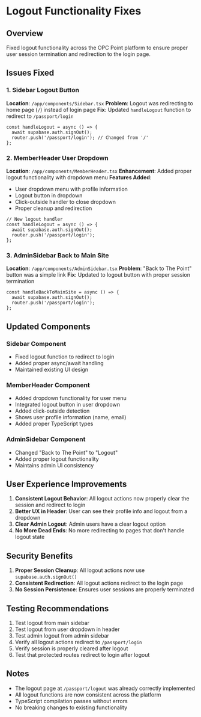 # Logout Functionality Fixes

## Overview

Fixed logout functionality across the OPC Point platform to ensure proper user session termination and redirection to the login page.

## Issues Fixed

### 1. Sidebar Logout Button
**Location**: `/app/components/Sidebar.tsx`
**Problem**: Logout was redirecting to home page (`/`) instead of login page
**Fix**: Updated `handleLogout` function to redirect to `/passport/login`

```tsx
const handleLogout = async () => {
  await supabase.auth.signOut();
  router.push('/passport/login'); // Changed from '/'
};
```

### 2. MemberHeader User Dropdown
**Location**: `/app/components/MemberHeader.tsx`
**Enhancement**: Added proper logout functionality with dropdown menu
**Features Added**:
- User dropdown menu with profile information
- Logout button in dropdown
- Click-outside handler to close dropdown
- Proper cleanup and redirection

```tsx
// New logout handler
const handleLogout = async () => {
  await supabase.auth.signOut();
  router.push('/passport/login');
};
```

### 3. AdminSidebar Back to Main Site
**Location**: `/app/components/AdminSidebar.tsx`
**Problem**: "Back to The Point" button was a simple link
**Fix**: Updated to logout button with proper session termination

```tsx
const handleBackToMainSite = async () => {
  await supabase.auth.signOut();
  router.push('/passport/login');
};
```

## Updated Components

### Sidebar Component
- Fixed logout function to redirect to login
- Added proper async/await handling
- Maintained existing UI design

### MemberHeader Component
- Added dropdown functionality for user menu
- Integrated logout button in user dropdown
- Added click-outside detection
- Shows user profile information (name, email)
- Added proper TypeScript types

### AdminSidebar Component
- Changed "Back to The Point" to "Logout"
- Added proper logout functionality
- Maintains admin UI consistency

## User Experience Improvements

1. **Consistent Logout Behavior**: All logout actions now properly clear the session and redirect to login
2. **Better UX in Header**: User can see their profile info and logout from a dropdown
3. **Clear Admin Logout**: Admin users have a clear logout option
4. **No More Dead Ends**: No more redirecting to pages that don't handle logout state

## Security Benefits

1. **Proper Session Cleanup**: All logout actions now use `supabase.auth.signOut()`
2. **Consistent Redirection**: All logout actions redirect to the login page
3. **No Session Persistence**: Ensures user sessions are properly terminated

## Testing Recommendations

1. Test logout from main sidebar
2. Test logout from user dropdown in header
3. Test admin logout from admin sidebar
4. Verify all logout actions redirect to `/passport/login`
5. Verify session is properly cleared after logout
6. Test that protected routes redirect to login after logout

## Notes

- The logout page at `/passport/logout` was already correctly implemented
- All logout functions are now consistent across the platform
- TypeScript compilation passes without errors
- No breaking changes to existing functionality

